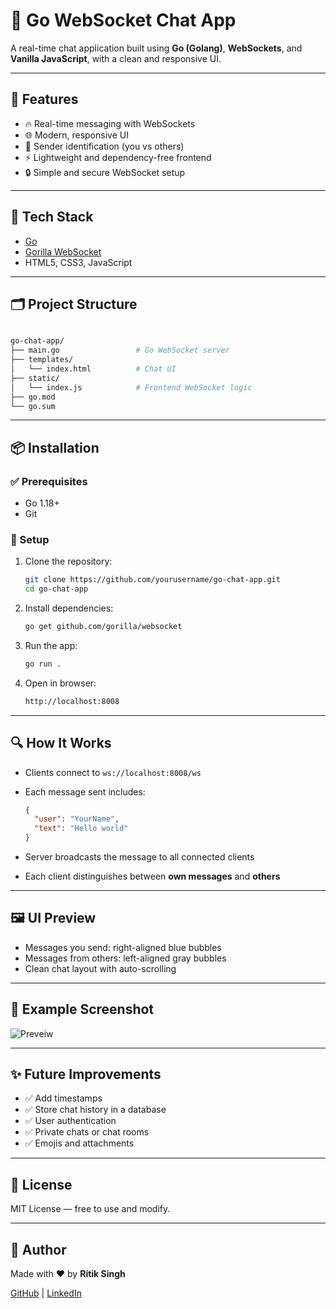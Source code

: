 # 💬 Go WebSocket Chat App

A real-time chat application built using **Go (Golang)**, **WebSockets**, and **Vanilla JavaScript**, with a clean and responsive UI.

---

## 🚀 Features

- 🔥 Real-time messaging with WebSockets
- 🌐 Modern, responsive UI
- 👤 Sender identification (you vs others)
- ⚡ Lightweight and dependency-free frontend
- 🔒 Simple and secure WebSocket setup

---

## 🧰 Tech Stack

- [Go](https://golang.org/)
- [Gorilla WebSocket](https://github.com/gorilla/websocket)
- HTML5, CSS3, JavaScript

---

## 🗂️ Project Structure

```bash

go-chat-app/
├── main.go                 # Go WebSocket server
├── templates/
│   └── index.html          # Chat UI
├── static/
│   └── index.js            # Frontend WebSocket logic
├── go.mod
└── go.sum

```

---

## 📦 Installation

### ✅ Prerequisites

- Go 1.18+
- Git

### 🔧 Setup

1. Clone the repository:
   
   ```bash
   git clone https://github.com/yourusername/go-chat-app.git
   cd go-chat-app
   ```

2. Install dependencies:

   ```bash
   go get github.com/gorilla/websocket
   ```

3. Run the app:

   ```bash
   go run .
   ```

4. Open in browser:

   ```bash
   http://localhost:8008
   ```

---

## 🔍 How It Works

* Clients connect to `ws://localhost:8008/ws`
* Each message sent includes:

  ```json
  {
    "user": "YourName",
    "text": "Hello world"
  }
  ```
* Server broadcasts the message to all connected clients
* Each client distinguishes between **own messages** and **others**

---

## 🖼️ UI Preview

* Messages you send: right-aligned blue bubbles
* Messages from others: left-aligned gray bubbles
* Clean chat layout with auto-scrolling

---

## 📌 Example Screenshot

![Preveiw](/go-chat-app/image.png)

---

## ✨ Future Improvements

* ✅ Add timestamps
* ✅ Store chat history in a database
* ✅ User authentication
* ✅ Private chats or chat rooms
* ✅ Emojis and attachments

---

## 📄 License

MIT License — free to use and modify.

---

## 🙋 Author

Made with ❤️ by **Ritik Singh**

[GitHub](https://github.com/yourusername) | [LinkedIn](https://linkedin.com/in/yourprofile)


